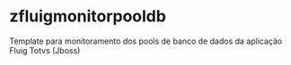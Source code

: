 # zfluigmonitorpooldb
Template para monitoramento dos pools de banco de dados da aplicação Fluig Totvs (Jboss)
